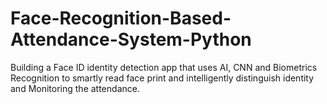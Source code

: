 # Face-Recognition-Based-Attendance-System-Python
Building a Face ID identity detection app that uses AI, CNN and  Biometrics Recognition to smartly read face print and intelligently distinguish identity and Monitoring the attendance.
